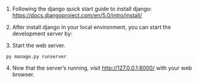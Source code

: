 1. Following the django quick start guide to install django: https://docs.djangoproject.com/en/5.0/intro/install/

2. After install django in your local environment, you can start the development server by:

3. Start the web server.
```shell
 py manage.py runserver
```
4. Now that the server’s running, visit http://127.0.0.1:8000/ with your web browser. 


